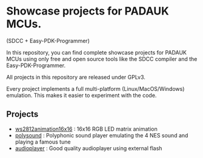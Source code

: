 # Showcase projects for PADAUK MCUs.
(SDCC + Easy-PDK-Programmer)

In this repository, you can find complete showcase projects for PADAUK MCUs using only free and open source tools like the SDCC compiler and the Easy-PDK-Programmer.

All projects in this repository are released under GPLv3.

Every project implements a full multi-platform (Linux/MacOS/Windows) emulation. This makes it easier to experiment with the code.

## Projects
 * [ws2812animation16x16](https://github.com/free-pdk/easy-pdk-showcase-projects/tree/master/ws2812animation16x16) : 16x16 RGB LED matrix animation
 * [polysound](https://github.com/free-pdk/easy-pdk-showcase-projects/tree/master/polysound) : Polyphonic sound player emulating the 4 NES sound and playing a famous tune
 * [audioplayer](https://github.com/free-pdk/easy-pdk-showcase-projects/tree/master/audioplayer) : Good quality audioplayer using external flash
